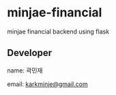 # minjae-financial
minjae financial backend using flask 

## Developer

name: 곽민재


email: karkminje@gmail.com

